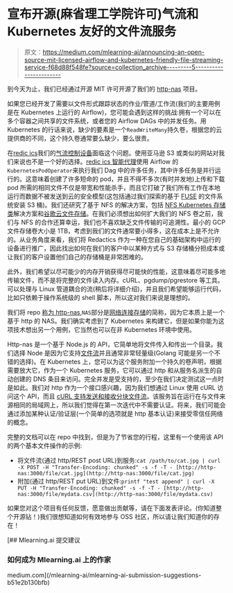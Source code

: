 # 宣布开源(麻省理工学院许可)气流和 Kubernetes 友好的文件流服务

> 原文：<https://medium.com/mlearning-ai/announcing-an-open-source-mit-licensed-airflow-and-kubernetes-friendly-file-streaming-service-f68d88f548fe?source=collection_archive---------5----------------------->

到今天为止，我们已经通过开源 MIT 许可开源了我们的 [http-nas](https://github.com/Redactics/http-nas) 项目。

如果您已经开发了需要以文件形式跟踪状态的作业/管道/工作流(我们的主要用例是在 Kubernetes 上运行的 Airflow)，您可能会遇到这样的挑战:拥有一个可以在多个容器之间共享的文件系统，或者您的 Airflow DAGs 中的并发任务。用 Kubernetes 的行话来说，缺少的要素是一个`ReadWriteMany`持久卷，根据您的云提供商的不同，这个持久卷通常要么缺少，要么很贵。

在[redic ics](https://www.redactics.com/?utm_source=hashnode&utm_medium=web&utm_campaign=http_nas)我们的[气流控制设备](/p/2300a81e63b3)面临这个问题。使用亚马逊 S3 或类似的网站对我们来说也不是一个好的选择。[redic ics 智能代理](https://www.redactics.com/?utm_source=medium&utm_medium=web&utm_campaign=http_nas#services)使用 Airflow 的`KubernetesPodOperator`来执行我们 Dag 中的许多任务，其中许多任务是并行运行的。这意味着创建了许多短命的 pod，并且不得不多次(有时并发地)上传和下载 pod 所需的相同文件不仅是带宽和性能杀手，而且它打破了我们所有工作在本地运行而数据不被发送到云的安全模型(这包括通过我们探索的基于 [FUSE](https://github.com/s3fs-fuse/s3fs-fuse) 的文件系统安装 S3 桶)。我们还研究了基于 NFS 的解决方案，包括 [NFS Kubernetes 存储类](https://artifacthub.io/packages/helm/kvaps/nfs-server-provisioner)解决方案和[谷歌云文件存储](https://cloud.google.com/filestore)。在我们必须想出如何扩大我们的 NFS 卷之前，我们与 NFS 的合作还算幸运，我们也不喜欢缺乏文件传输的可追溯性。最小的 GCP 文件存储卷大小是 1TB，考虑到我们的文件通常要小得多，这在成本上是不允许的。从业务角度来看，我们将 Redactics 作为一种在您自己的基础架构中运行的设备进行推广，因此找出如何在我们的客户中以某种方式与 S3 存储桶分担成本或让我们的客户设置他们自己的存储桶是非常困难的。

此外，我们希望以尽可能少的内存开销获得尽可能快的性能，这意味着尽可能多地传输文件，而不是将完整的文件读入内存。cURL、pgdump/pgrestore 等工具。可以处理与 Linux 管道耦合的流(稍后将详细介绍)，并且我们希望能够运行代码，比如只依赖于操作系统级的 shell 脚本，所以这对我们来说是理想的。

我们将 repo [称为 http-nas](https://github.com/Redactics/http-nas),`NAS`部分是[网络连接存储](https://en.wikipedia.org/wiki/Network-attached_storage)的简称，因为它本质上是一个基于 http 的 NAS。我们确实考虑到了 Kubernetes 来构建它，但是如果你能为这项技术想出另一个用例，它当然也可以在非 Kubernetes 环境中使用。

Http-nas 是一个基于 Node.js 的 API，它简单地将文件传入和传出一个目录。我们选择 Node 是因为它支持[文件流](https://nodejs.org/api/stream.html)并且通常非常轻量级(Golang 可能是另一个不错的选择)。在 Kubernetes 上，您可以为这个服务附加一个持久的卷声明，根据需要放大它，作为一个 Kubernetes 服务，它可以通过 http 和从服务名派生的自动创建的 DNS 条目来访问。完全并发是受支持的，至少在我们决定测试这一点时是如此。我们对 http 作为一个接口感兴趣，因为我们想通过 Linux 使用 cURL 访问这个 API，而且 [cURL 支持发送和接收分块文件流](https://everything.curl.dev/http/post/chunked)。该服务旨在运行在与文件来源相同的局域网上，所以我们觉得在第一次迭代中不需要认证。将来，我们可能会通过添加某种认证/验证层(一个简单的选项就是 http 基本认证)来接受零信任网络的概念。

完整的文档可以在 repo 中找到，但是为了节省您的行程，这里有一个使用该 API 的两个基本文件操作的示例:

*   将文件流(通过 http/REST post URL)到服务:`cat /path/to/cat.jpg | curl -X POST -H "Transfer-Encoding: chunked" -s -f -T - [http://http-nas:3000/file/cat.jpg](http://http-nas:3000/file/cat.jpg)`
*   附加(通过 http/REST put URL)到文件:`printf "test append" | curl -X PUT -H "Transfer-Encoding: chunked" -s -f -T - [http://http-nas:3000/file/mydata.csv](http://http-nas:3000/file/mydata.csv)`

如果您对这个项目有任何反馈，愿意做出贡献等，请在下面发表评论。(你知道整个开源钻！)我们很想知道如何有效地参与 OSS 社区，所以请让我们知道你的存在！

[](/mlearning-ai/mlearning-ai-submission-suggestions-b51e2b130bfb) [## Mlearning.ai 提交建议

### 如何成为 Mlearning.ai 上的作家

medium.com](/mlearning-ai/mlearning-ai-submission-suggestions-b51e2b130bfb)
